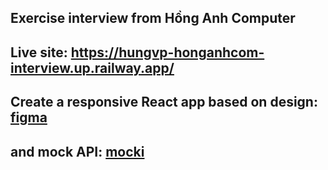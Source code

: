 ## Exercise interview from Hồng Anh Computer

## Live site: https://hungvp-honganhcom-interview.up.railway.app/

## Create a responsive React app based on design: [figma](https://www.figma.com/file/QO9gXoWjeyz4ywxp5lZFkn/React-JS-excercise?t=67NyCmYsG1EU6skt-0)
## and mock API: [mocki](https://mocki.io/v1/e32d215a-360a-45e6-8155-ecae0af80225)
